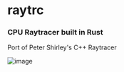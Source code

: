 # raytrc
### CPU Raytracer built in Rust

Port of Peter Shirley's C++ Raytracer

![image](https://user-images.githubusercontent.com/30193673/185040503-e690818b-7927-4872-af8f-56a8955a71be.png)
